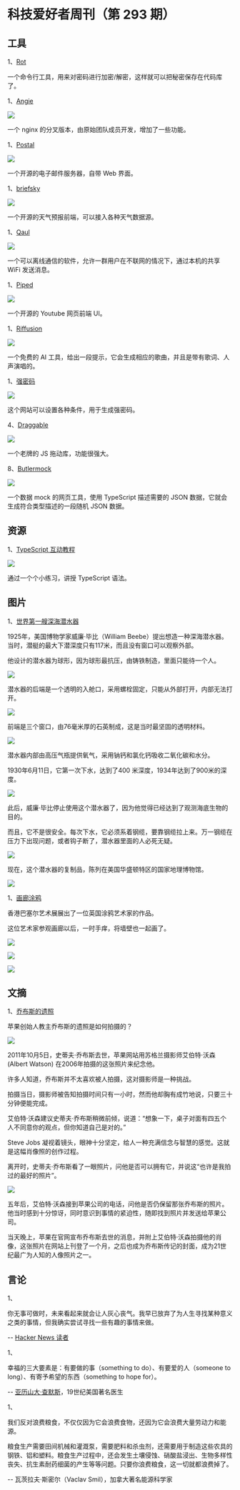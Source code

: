 # 科技爱好者周刊（第 293 期）

## 工具

1、[Rot](https://github.com/candiddev/rot)

一个命令行工具，用来对密码进行加密/解密，这样就可以把秘密保存在代码库了。

1、[Angie](https://angie.software/en/)

![](https://cdn.beekka.com/blogimg/asset/202312/bg2023121308.webp)

一个 nginx 的分叉版本，由原始团队成员开发，增加了一些功能。

1、[Postal](https://github.com/postalserver/postal)

![](https://cdn.beekka.com/blogimg/asset/202312/bg2023121407.webp)

一个开源的电子邮件服务器，自带 Web 界面。

1、[briefsky](https://briefsky.app/)

![](https://cdn.beekka.com/blogimg/asset/202310/bg2023101702.webp)

一个开源的天气预报前端，可以接入各种天气数据源。

1、[Qaul](https://qaul.net/)

![](https://cdn.beekka.com/blogimg/asset/202310/bg2023101801.webp)

一个可以离线通信的软件，允许一群用户在不联网的情况下，通过本机的共享 WiFi 发送消息。

1、[Piped](https://github.com/TeamPiped/Piped)

![](https://cdn.beekka.com/blogimg/asset/202310/bg2023101802.webp)

一个开源的 Youtube 网页前端 UI。

1、[Riffusion](https://www.riffusion.com/)

![](https://cdn.beekka.com/blogimg/asset/202310/bg2023101803.webp)

一个免费的 AI 工具，给出一段提示，它会生成相应的歌曲，并且是带有歌词、人声演唱的。

1、[强密码](https://getstrongpassword.com/)

![](https://cdn.beekka.com/blogimg/asset/202310/bg2023101809.webp)

这个网站可以设置各种条件，用于生成强密码。

4、[Draggable](https://github.com/Shopify/draggable)

![](https://cdn.beekka.com/blogimg/asset/202308/bg2023081802.webp)

一个老牌的 JS 拖动库，功能很强大。

8、[Butlermock](https://butlermock.deno.dev/)

![](https://cdn.beekka.com/blogimg/asset/202308/bg2023082009.webp)

一个数据 mock 的网页工具，使用 TypeScript 描述需要的 JSON 数据，它就会生成符合类型描述的一段随机 JSON 数据。

## 资源

1、[TypeScript 互动教程](https://www.learn-ts.org/)

![](https://cdn.beekka.com/blogimg/asset/202312/bg2023122603.webp)

通过一个个小练习，讲授 TypeScript 语法。

## 图片

1、[世界第一艘深海潜水器](https://rarehistoricalphotos.com/bathysphere-old-photos/)

1925年，美国博物学家威廉·毕比（William Beebe）提出想造一种深海潜水器。当时，潜艇的最大下潜深度只有117米，而且没有窗口可以观察外部。

他设计的潜水器为球形，因为球形最抗压，由铸铁制造，里面只能待一个人。

![](https://cdn.beekka.com/blogimg/asset/202310/bg2023100810.webp)

潜水器的后端是一个透明的入舱口，采用螺栓固定，只能从外部打开，内部无法打开。

![](https://cdn.beekka.com/blogimg/asset/202310/bg2023100811.webp)

前端是三个窗口，由76毫米厚的石英制成，这是当时最坚固的透明材料。

![](https://cdn.beekka.com/blogimg/asset/202310/bg2023100812.webp)

潜水器内部由高压气瓶提供氧气，采用钠钙和氯化钙吸收二氧化碳和水分。

1930年6月11日，它第一次下水，达到了400 米深度，1934年达到了900米的深度。

![](https://cdn.beekka.com/blogimg/asset/202310/bg2023100813.webp)

此后，威廉·毕比停止使用这个潜水器了，因为他觉得已经达到了观测海底生物的目的。

而且，它不是很安全。每次下水，它必须系着钢缆，要靠钢缆拉上来。万一钢缆在压力下出现问题，或者钩子断了，潜水器里面的人必死无疑。

![](https://cdn.beekka.com/blogimg/asset/202310/bg2023100814.webp)

现在，这个潜水器的复制品，陈列在美国华盛顿特区的国家地理博物馆。

![](https://cdn.beekka.com/blogimg/asset/202310/bg2023100809.webp)

1、[画廊涂鸦](https://mymodernmet.com/mr-doodle-exhibit-art-basel-hong-kong/)

香港巴塞尔艺术展展出了一位英国涂鸦艺术家的作品。

这位艺术家参观画廊以后，一时手痒，将墙壁也一起画了。

![](https://cdn.beekka.com/blogimg/asset/202304/bg2023042605.webp)

![](https://cdn.beekka.com/blogimg/asset/202304/bg2023042606.webp)

![](https://cdn.beekka.com/blogimg/asset/202304/bg2023042607.webp)

## 文摘

1、[乔布斯的遗照](https://profoto.com/int/profoto-stories/albert-watson-steve-jobs)

苹果创始人教主乔布斯的遗照是如何拍摄的？

![](https://cdn.beekka.com/blogimg/asset/202310/bg2023101501.webp)

2011年10月5日，史蒂夫·乔布斯去世，苹果网站用苏格兰摄影师艾伯特·沃森 (Albert Watson) 在2006年拍摄的这张照片来纪念他。

许多人知道，乔布斯并不太喜欢被人拍摄，这对摄影师是一种挑战。

拍摄当日，摄影师被告知拍摄时间只有一小时，然而他却胸有成竹地说，只要三十分钟便能完成。

艾伯特·沃森建议史蒂夫·乔布斯稍微前倾，说道：“想象一下，桌子对面有四五个人不同意你的观点，但你知道自己是对的。”

Steve Jobs 凝视着镜头，眼神十分坚定，给人一种充满信念与智慧的感觉。这就是这幅肖像照的创作过程。

离开时，史蒂夫·乔布斯看了一眼照片，问他是否可以拥有它，并说这“也许是我拍过的最好的照片”。

![](https://cdn.beekka.com/blogimg/asset/202310/bg2023101502.webp)

五年后，艾伯特·沃森接到苹果公司的电话，问他是否仍保留那张乔布斯的照片。他当时感到十分惊讶，同时意识到事情的紧迫性，随即找到照片并发送给苹果公司。

当天晚上，苹果在官网宣布乔布斯去世的消息，并附上艾伯特·沃森拍摄他的肖像，这张照片在网站上刊登了一个月，之后也成为乔布斯传记的封面，成为21世纪最广为人知的人像照片之一。

## 言论

1、

你无事可做时，未来看起来就会让人灰心丧气。我早已放弃了为人生寻找某种意义之类的事情，但我确实尝试寻找一些有趣的事情来做。

-- [Hacker News 读者](https://news.ycombinator.com/item?id=38754757)

1、

幸福的三大要素是：有要做的事（something to do）、有要爱的人（someone to long）、有寄予希望的东西（something to hope for）。

-- [亚历山大·查默斯](https://www.forbes.com/quotes/252/)，19世纪美国著名医生

1、

我们反对浪费粮食，不仅仅因为它会浪费食物，还因为它会浪费大量劳动力和能源。

粮食生产需要田间机械和灌溉泵，需要肥料和杀虫剂，还需要用于制造这些农具的钢铁、铝和塑料。粮食生产过程中，还会发生土壤侵蚀、硝酸盐浸出、生物多样性丧失、抗生素耐药细菌的产生等等问题。只要你浪费粮食，这一切就都浪费掉了。

-- 瓦茨拉夫·斯密尔（Vaclav Smil），加拿大著名能源科学家